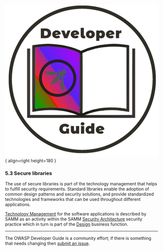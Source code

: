 ![Developer guide logo](../../assets/images/dg_logo_bbd.png "OWASP Developer Guide"){ align=right height=180 }

### 5.3 Secure libraries

The use of secure libraries is part of the technology management that helps to fulfill security requirements.
Standard libraries enable the adoption of common design patterns and security solutions,
and provide standardized technologies and frameworks that can be used throughout different applications.

[Technology Management][sammdsatm] for the software applications is described by SAMM as an activity
within the SAMM [Security Architecture][sammdsa] security practice
which in turn is part of the [Design][sammd] business function.

----

The OWASP Developer Guide is a community effort; if there is something that needs changing then [submit an issue][issue0703].

[issue0703]: https://github.com/OWASP/DevGuide/issues/new?labels=enhancement&template=request.md&title=Update:%2005-implementation/03-secure-libraries/00-toc
[sammd]: https://owaspsamm.org/model/design/
[sammdsa]: https://owaspsamm.org/model/design/secure-architecture/
[sammdsatm]: https://owaspsamm.org/model/design/secure-architecture/stream-b/
